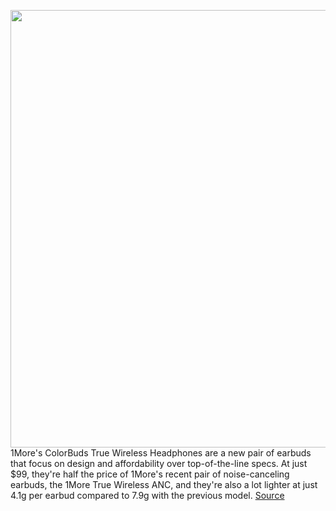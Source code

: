 <img src='https://cdn.vox-cdn.com/thumbor/fofl6kV-7PbLyDMqfDW6HzeOh4k=/0x0:1300x866/1200x800/filters:focal(546x329:754x537)/cdn.vox-cdn.com/uploads/chorus_image/image/67086950/ezgif_6_4dc1f816e77e.0.jpg' width='700px' /><br/>
1More's ColorBuds True Wireless Headphones are a new pair of earbuds that focus on design and affordability over top-of-the-line specs. At just $99, they're half the price of 1More's recent pair of noise-canceling earbuds, the 1More True Wireless ANC, and they're also a lot lighter at just 4.1g per earbud compared to 7.9g with the previous model.
<a href='https://www.theverge.com/2020/7/21/21332776/1more-colorbuds-true-wireless-headphones-earbuds-release-date-news-specs-features'> Source <a/>